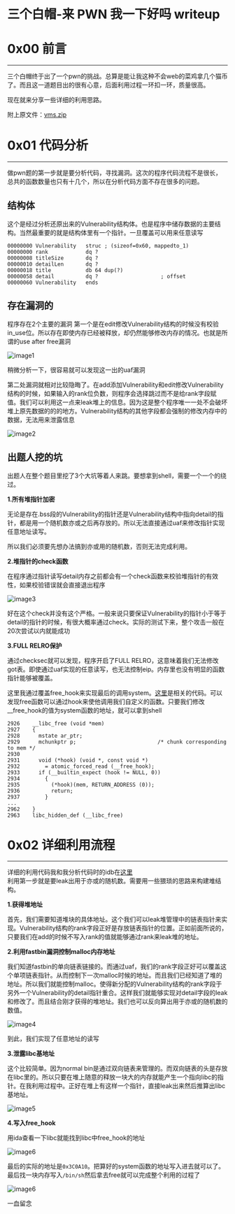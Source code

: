 # 三个白帽-来 PWN 我一下好吗 writeup

0x00 前言
=======

* * *

三个白帽终于出了一个pwn的挑战。总算是能让我这种不会web的菜鸡拿几个猫币了。而且这一道题目出的很有心意，后面利用过程一环扣一环，质量很高。

现在就来分享一些详细的利用思路。

附上原文件：[vms.zip](http://static.wooyun.org//drops/20160530/2016053002532824254vms.zip)

0x01 代码分析
=========

* * *

做pwn题的第一步就是要分析代码，寻找漏洞。这次的程序代码流程不是很长，总共的函数数量也只有十几个，所以在分析代码方面不存在很多的问题。

结构体
---

这个是经过分析还原出来的Vulnerability结构体。也是程序中储存数据的主要结构。当然最重要的就是结构体里有一个指针。一旦覆盖可以用来任意读写

```
00000000 Vulnerability   struc ; (sizeof=0x60, mappedto_1)
00000000 rank            dq ?
00000008 titleSize       dq ?
00000010 detailLen       dq ?
00000018 title           db 64 dup(?)
00000058 detail          dq ?                    ; offset
00000060 Vulnerability   ends

```

存在漏洞的
-----

程序存在2个主要的漏洞 第一个是在edit修改Vulnerability结构的时候没有校验in_use位。所以存在即使内存已经被释放，却仍然能够修改内存的情况。也就是所谓的use after free漏洞

![image1](http://drops.javaweb.org/uploads/images/41c5e7cef21608b0ab33fcff53db4465bb1ad820.jpg)

稍微分析一下，很容易就可以发现这一出的uaf漏洞

第二处漏洞就相对比较隐晦了。在add添加Vulnerability和edit修改Vulnerability结构的时候，如果输入的rank位负数，则程序会选择跳过而不是给rank字段赋值。我们可以利用这一点来leak堆上的信息。因为这是整个程序唯一一处不会破坏堆上原先数据的的的地方。Vulnerability结构的其他字段都会强制的修改内存中的数据，无法用来泄露信息

![image2](http://drops.javaweb.org/uploads/images/68ec6785cdd769e5ed790f34d06ff8c7899bc7a3.jpg)

出题人挖的坑
------

出题人在整个题目里挖了3个大坑等着人来跳。要想拿到shell，需要一个一个的绕过。

**1.所有堆指针加密**

无论是存在.bss段的Vulnerability的指针还是Vulnerability结构中指向detail的指针，都是用一个随机数亦或之后再存放的。所以无法直接通过uaf来修改指针实现任意地址读写。

所以我们必须要先想办法搞到亦或用的随机数，否则无法完成利用。

**2.堆指针的check函数**

在程序通过指针读写detail内存之前都会有一个check函数来校验堆指针的有效性，如果校验错误就会直接退出程序

![image3](http://drops.javaweb.org/uploads/images/597bb1047dc04a1f3843c5d4f7019a1d92d799bc.jpg)

好在这个check并没有这个严格。一般来说只要保证Vulnerability的指针小于等于detail的指针的时候，有很大概率通过check。实际的测试下来，整个攻击一般在20次尝试以内就能成功

**3.FULL RELRO保护**

通过checksec就可以发现，程序开启了FULL RELRO，这意味着我们无法修改got表。即使通过uaf实现的任意读写，也无法控制eip。内存里也没有明显的函数指针能够被覆盖。

这里我通过覆盖free_hook来实现最后的调用system。[这里](https://code.woboq.org/userspace/glibc/malloc/malloc.c.html#__libc_free)是相关的代码。可以发现free函数可以通过hook来使他调用我们自定义的函数。只要我们修改__free_hook的值为system函数的地址，就可以拿到shell

```
2926    __libc_free (void *mem)
2927    {
2928      mstate ar_ptr;
2929      mchunkptr p;                          /* chunk corresponding to mem */
2930    
2931      void (*hook) (void *, const void *)
2932        = atomic_forced_read (__free_hook);
2933      if (__builtin_expect (hook != NULL, 0))
2934        {
2935          (*hook)(mem, RETURN_ADDRESS (0));
2936          return;
2937        }
...
2962    }
2963    libc_hidden_def (__libc_free)

```

0x02 详细利用流程
===========

* * *

详细的利用代码我和我分析代码时的idb在[这里](https://github.com/zh-explorer/baimao---pwn)  
利用第一步就是要leak出用于亦或的随机数。需要用一些猥琐的思路来构建堆结构。

**1.获得堆地址**

首先，我们需要知道堆块的具体地址。这个我们可以leak堆管理中的链表指针来实现。Vulnerability结构的rank字段正好是存放链表指针的位置。正如前面所说的，只要我们在add的时候不写入rank的值就能够通过rank来leak堆的地址。

**2.利用fastbin漏洞控制malloc内存地址**

我们知道fastbin的单向链表链接的。而通过uaf，我们的rank字段正好可以覆盖这个单项链表指针。从而控制下一次malloc时候的地址。而且我们已经知道了堆的地址。所以我们就能控制malloc。使得新分配的Vulnerability结构的rank字段于另外一个Vulnerability的detail指针重合。这样我们就能够实现对detail字段的leak和修改了。而且结合刚才获得的堆地址。我们也可以反向算出用于亦或的随机数的数值。

![image4](http://drops.javaweb.org/uploads/images/3684da145c679d23a7470dcc19c3bfa723cecb69.jpg)

到此，我们实现了任意地址的读写

**3.泄露libc基地址**

这个比较简单。因为normal bin是通过双向链表来管理的。而双向链表的头是存放在libc里的。所以只要在堆上随意的释放一块大的内存就能产生一个指向libc的指针。在我利用过程中。正好在堆上有这样一个指针，直接leak出来然后推算出libc基地址。

![image5](http://drops.javaweb.org/uploads/images/b7deb526f9223e534b5c5aff93529aae2125f6b3.jpg)

**4.写入free_hook**

用ida查看一下libc就能找到libc中free_hook的地址

![image6](http://drops.javaweb.org/uploads/images/c0b304b1d3995553c67026594bf5e5534417c8a1.jpg)

最后的实际的地址是`0x3C0A10`。把算好的system函数的地址写入进去就可以了。最后找一块内存写入`/bin/sh`然后拿去free就可以完成整个利用的过程了

![image6](http://drops.javaweb.org/uploads/images/ca3db5d47dd12be425c2d4d9b27f95ce3e6c0835.jpg)

一血留念